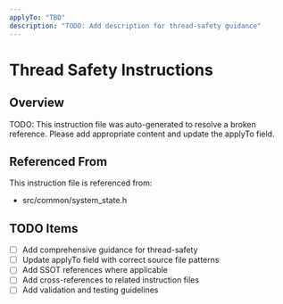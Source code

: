 ```yaml
---
applyTo: "TBD"
description: "TODO: Add description for thread-safety guidance"
---
```


# Thread Safety Instructions

## Overview
TODO: This instruction file was auto-generated to resolve a broken reference.
Please add appropriate content and update the applyTo field.

## Referenced From
This instruction file is referenced from:
- src/common/system_state.h

## TODO Items
- [ ] Add comprehensive guidance for thread-safety
- [ ] Update applyTo field with correct source file patterns
- [ ] Add SSOT references where applicable
- [ ] Add cross-references to related instruction files
- [ ] Add validation and testing guidelines
